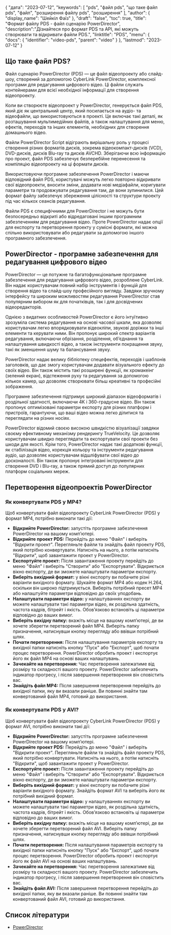 {
"дата": "2023-07-12",
  "keywords": [
"pds",
"файл pds",
"що таке файл pds",
"файл",
"розширення файлу pds",
"розширення"
],
  "author": {
"display_name": "Шейкіл Фаїз"
},
"draft": "false",
"toc": true,
"title": "Формат файлу PDS - файл сценарію PowerDirector",
  "description":"Дізнайтеся про формат PDS та API, які можуть створювати та відкривати файли PDS.",
  "linktitle": "PDS",
  "menu": {
    "docs": {
      "identifier": "video-pds",
      "parent": "video"
}
},
"lastmod": "2023-07-12"
}

## Що таке файл PDS?

Файл сценарію PowerDirector (PDS) — це файл відеопроекту або слайд-шоу, створений за допомогою CyberLink PowerDirector, комплексної програми для редагування цифрового відео. Ці файли служать контейнерами для всієї необхідної інформації для створення відеопроекту.

Коли ви створюєте відеопроект у PowerDirector, генерується файл PDS, який діє як центральний центр, який посилається на аудіо- та відеофайли, що використовуються в проекті. Це включає такі деталі, як розташування мультимедійних файлів, а також налаштування для меню, ефектів, переходів та інших елементів, необхідних для створення домашнього відео.

Файли PowerDirector Script відіграють вирішальну роль у процесі створення різних форматів дисків, зокрема відеокомпакт-дисків (VCD), DVD-дисків, дисків Blu-ray та дисків AVCHD. Зберігаючи всю інформацію про проект, файл PDS забезпечує безперебійне перенесення та компіляцію відеопроекту на ці формати дисків.

Використовуючи програмне забезпечення PowerDirector і маючи відповідний файл PDS, користувачі можуть легко повторно відкривати свої відеопроекти, вносити зміни, додавати нові медіафайли, коригувати параметри та продовжувати редагування там, де вони зупинилися. Цей формат файлу забезпечує збереження цілісності та структури проекту під час кількох сеансів редагування.

Файли PDS є специфічними для PowerDirector і не можуть бути безпосередньо відкриті або відредаговані іншим програмним забезпеченням для редагування відео. Проте PowerDirector надає опції для експорту та перетворення проекту у сумісні формати, які можна спільно використовувати або редагувати за допомогою іншого програмного забезпечення.

## PowerDirector - програмне забезпечення для редагування цифрового відео

PowerDirector — це потужне та багатофункціональне програмне забезпечення для редагування цифрового відео, розроблене CyberLink. Він надає користувачам повний набір інструментів і функцій для створення відео та слайд-шоу професійного вигляду. Завдяки зручному інтерфейсу та широким можливостям редагування PowerDirector став популярним вибором як для початківців, так і для досвідчених відеоредакторів.

Однією з видатних особливостей PowerDirector є його інтуїтивно зрозуміла система редагування на основі часової шкали, яка дозволяє користувачам легко впорядковувати відеокліпи, звукові доріжки та інші елементи та керувати ними. Він пропонує широкий спектр варіантів редагування, включаючи обрізання, розділення, об’єднання та налаштування швидкості відео, а також інструменти покращення звуку, такі як зменшення шуму та балансування звуку.

PowerDirector надає велику бібліотеку спецефектів, переходів і шаблонів заголовків, що дає змогу користувачам додавати візуального ефекту до своїх відео. Він також містить такі розширені функції, як хромакеінг (зелений екран), відстеження руху та редагування за допомогою кількох камер, що дозволяє створювати більш креативні та професійні зображення.

Програмне забезпечення підтримує широкий діапазон відеоформатів і роздільної здатності, включаючи 4K і 360-градусне відео. Він також пропонує оптимізовані параметри експорту для різних платформ і пристроїв, гарантуючи, що ваші відео можна легко ділитися та переглядати на різних носіях.

PowerDirector відомий своєю високою швидкістю візуалізації завдяки своєму ефективному механізму рендерингу TrueVelocity. Це дозволяє користувачам швидко переглядати та експортувати свої проекти без шкоди для якості. Крім того, PowerDirector надає такі додаткові функції, як стабілізація відео, корекція кольору та інструменти редагування аудіо, що дозволяє користувачам відшліфувати свої відео до досконалості. Він також пропонує інтегровані інструменти для створення DVD і Blu-ray, а також прямий доступ до популярних платформ соціальних мереж.

## Перетворення відеопроектів PowerDirector

### Як конвертувати PDS у MP4?

Щоб конвертувати файл відеопроекту CyberLink PowerDirector (PDS) у формат MP4, потрібно виконати такі дії:

- **Відкрийте PowerDirector:** запустіть програмне забезпечення PowerDirector на вашому комп’ютері.
- **Відкрийте проект PDS:** Перейдіть до меню "Файл" і виберіть "Відкрити проект". Перегляньте файли та знайдіть файл проекту PDS, який потрібно конвертувати. Натисніть на нього, а потім натисніть "Відкрити", щоб завантажити проект у PowerDirector.
- **Експортуйте проект:** Після завантаження проекту перейдіть до меню "Файл" і виберіть "Створити" або "Експортувати". Відкриється вікно експорту, де ви зможете налаштувати параметри експорту.
- **Виберіть вихідний формат:** у вікні експорту ви побачите різні варіанти вихідного формату. Шукайте формат MP4 або кодек H.264, оскільки він широко підтримується. Виберіть потрібний пресет MP4 або налаштуйте параметри відповідно до своїх уподобань.
- **Налаштувати параметри відео:** у налаштуваннях експорту ви можете налаштувати такі параметри відео, як роздільна здатність, частота кадрів, бітрейт і якість. Обов’язково встановіть ці параметри відповідно до ваших вимог.
- **Виберіть вихідну папку:** вкажіть місце на вашому комп’ютері, де ви хочете зберегти перетворений файл MP4. Виберіть папку призначення, натиснувши кнопку перегляду або ввівши потрібний шлях.
- **Почати перетворення:** Після налаштування параметрів експорту та вихідної папки натисніть кнопку "Пуск" або "Експорт", щоб почати процес перетворення. PowerDirector обробить проект і експортує його як файл MP4 на основі ваших налаштувань.
- **Зачекайте на перетворення:** Час перетворення залежатиме від розміру та складності вашого проекту. PowerDirector забезпечить індикатор прогресу, і після завершення перетворення він сповістить вас.
- **Знайдіть файл MP4:** Після завершення перетворення перейдіть до вихідної папки, яку ви вказали раніше. Ви повинні знайти там конвертований файл MP4, готовий до використання.

### Як конвертувати PDS у AVI?

Щоб конвертувати файл відеопроекту CyberLink PowerDirector (PDS) у формат AVI, потрібно виконати такі дії:

- **Відкрийте PowerDirector:** запустіть програмне забезпечення PowerDirector на вашому комп’ютері.
- **Відкрийте проект PDS:** Перейдіть до меню "Файл" і виберіть "Відкрити проект". Перегляньте файли та знайдіть файл проекту PDS, який потрібно конвертувати. Натисніть на нього, а потім натисніть "Відкрити", щоб завантажити проект у PowerDirector.
- **Експортуйте проект:** Після завантаження проекту перейдіть до меню "Файл" і виберіть "Створити" або "Експортувати". Відкриється вікно експорту, де ви зможете налаштувати параметри експорту.
- **Виберіть вихідний формат:** у вікні експорту ви побачите різні варіанти вихідного формату. Знайдіть формат AVI та виберіть його як потрібний вихідний формат.
- **Налаштувати параметри відео:** у налаштуваннях експорту ви можете налаштувати такі параметри відео, як роздільна здатність, частота кадрів, бітрейт і якість. Обов’язково встановіть ці параметри відповідно до ваших вимог.
- **Виберіть вихідну папку:** вкажіть місце на вашому комп’ютері, де ви хочете зберегти перетворений файл AVI. Виберіть папку призначення, натиснувши кнопку перегляду або ввівши потрібний шлях.
- **Почати перетворення:** Після налаштування параметрів експорту та вихідної папки натисніть кнопку "Пуск" або "Експорт", щоб почати процес перетворення. PowerDirector обробить проект і експортує його як файл AVI на основі ваших налаштувань.
- **Зачекайте на перетворення:** Час перетворення залежатиме від розміру та складності вашого проекту. PowerDirector забезпечить індикатор прогресу, і після завершення перетворення він сповістить вас.
- **Знайдіть файл AVI:** Після завершення перетворення перейдіть до вихідної папки, яку ви вказали раніше. Ви повинні знайти там конвертований файл AVI, готовий до використання.
  

## Список літератури
* [PowerDirector](https://en.wikipedia.org/wiki/PowerDirector)

